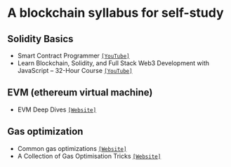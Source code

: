 # A blockchain syllabus for self-study

## Solidity Basics
- Smart Contract Programmer [`[YouTube]`](https://www.youtube.com/watch?v=xv9OmztShIw&list=PLO5VPQH6OWdVQwpQfw9rZ67O6Pjfo6q-p)
- Learn Blockchain, Solidity, and Full Stack Web3 Development with JavaScript – 32-Hour Course [`[YouTube]`](https://www.youtube.com/watch?v=gyMwXuJrbJQ)

## EVM (ethereum virtual machine)
- EVM Deep Dives [`[Website]`](https://noxx.substack.com/p/evm-deep-dives-the-path-to-shadowy?s=r)

## Gas optimization 
- Common gas optimizations [`[Website]`](https://gist.github.com/hrkrshnn/ee8fabd532058307229d65dcd5836ddc)
- A Collection of Gas Optimisation Tricks [`[Website]`](https://forum.openzeppelin.com/t/a-collection-of-gas-optimisation-tricks/19966/5)
